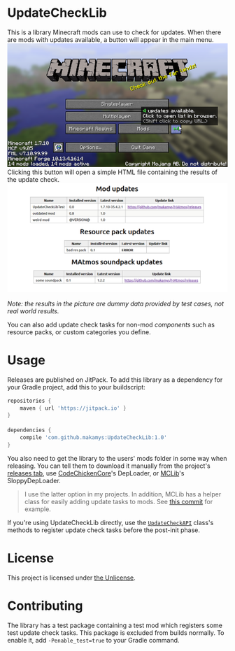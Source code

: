 # UpdateCheckLib

This is a library Minecraft mods can use to check for updates. When there are mods with updates available, a button will appear in the main menu.
![](docs/menu_gui.png)
Clicking this button will open a simple HTML file containing the results of the update check.
![](docs/updates_html.png)

*Note: the results in the picture are dummy data provided by test cases, not real world results.*

You can also add update check tasks for non-mod *components* such as resource packs, or custom categories you define.

# Usage

Releases are published on JitPack. To add this library as a dependency for your Gradle project, add this to your buildscript:

```gradle
repositories {
	maven { url 'https://jitpack.io' }
}

dependencies {
	compile 'com.github.makamys:UpdateCheckLib:1.0'
}
```

You also need to get the library to the users' mods folder in some way when releasing. You can tell them to download it manually from the project's [releases tab](https://github.com/makamys/UpdateCheckLib/releases), use [CodeChickenCore](https://github.com/Chicken-Bones/CodeChickenLib/tree/1.7)'s DepLoader, or [MCLib](https://github.com/makamys/MCLib)'s SloppyDepLoader.

> I use the latter option in my projects. In addition, MCLib has a helper class for easily adding update tasks to mods. See [this commit](https://github.com/makamys/Satchels/commit/965478ca91f6d7eb9c87981ffde23e40397ba172) for example.

If you're using UpdateCheckLib directly, use the [`UpdateCheckAPI`](https://javadoc.jitpack.io/com/github/makamys/UpdateCheckLib/90a4387/javadoc/makamys/updatechecklib/UpdateCheckAPI.html) class's methods to register update check tasks before the post-init phase.

# License

This project is licensed under [the Unlicense](LICENSE).

# Contributing

The library has a test package containing a test mod which registers some test update check tasks. This package is excluded from builds normally. To enable it, add `-Penable_test=true` to your Gradle command.